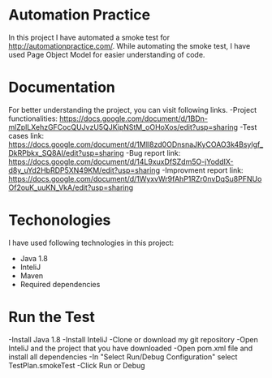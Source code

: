 # Automation Practice

In this project I have automated a smoke test for http://automationpractice.com/. 
While automating the smoke test, I have used Page Object Model for easier understanding of code.


# Documentation

For better understanding the project, you can visit following links.
-Project functionalities: https://docs.google.com/document/d/1BDn-mlZplLXehzGFCocQUJvzU5QJKipNStM_oOHoXos/edit?usp=sharing
-Test cases link: https://docs.google.com/document/d/1MIl8zd0ODnsnaJKyCOAO3k4Bsylgf_DkRPbkx_SQ8AI/edit?usp=sharing
-Bug report link: https://docs.google.com/document/d/14L9xuxDfSZdm5O-jYoddIX-d8y_uYd2HbRDP5XN49KM/edit?usp=sharing
-Improvment report link: https://docs.google.com/document/d/1WyxvWr9fAhP1RZr0nvDqSu8PFNUoOf2ouK_uuKN_VkA/edit?usp=sharing


# Techonologies 

I have used following technologies in this project:
- Java 1.8
- InteliJ
- Maven
- Required dependencies


# Run the Test

-Install Java 1.8
-Install InteliJ
-Clone or download my git repository 
-Open InteliJ and the project that you have downloaded
-Open pom.xml file and install all dependencies
-In "Select Run/Debug Configuration" select TestPlan.smokeTest
-Click Run or Debug


